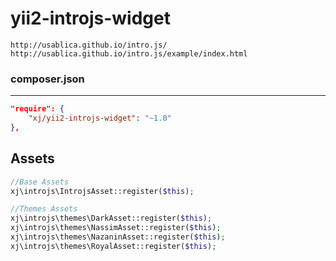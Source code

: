 # yii2-introjs-widget
```
http://usablica.github.io/intro.js/
http://usablica.github.io/intro.js/example/index.html
```

### composer.json
---
```json
"require": {
    "xj/yii2-introjs-widget": "~1.0"
},
```

Assets
---
```php
//Base Assets
xj\introjs\IntrojsAsset::register($this);

//Themes Assets
xj\introjs\themes\DarkAsset::register($this);
xj\introjs\themes\NassimAsset::register($this);
xj\introjs\themes\NazaninAsset::register($this);
xj\introjs\themes\RoyalAsset::register($this);
```
